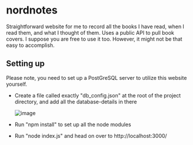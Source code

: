 # nordnotes
Straightforward website for me to record all the books I have read, when I read them, and what I thought of them. Uses a public API to pull book covers.
I suppose you are free to use it too. However, it might not be that easy to accomplish. 

## Setting up
Please note, you need to set up a PostGreSQL server to utilize this website yourself. 
* Create a file called exactly "db_config.json" at the root of the project directory, and add all the database-details in there
  
  ![image](https://github.com/Nordtwig/nordnotes/assets/41136053/0aae1255-76c7-445a-b065-5cc830be1cba)

* Run "npm install" to set up all the node modules
* Run "node index.js" and head on over to http://localhost:3000/

